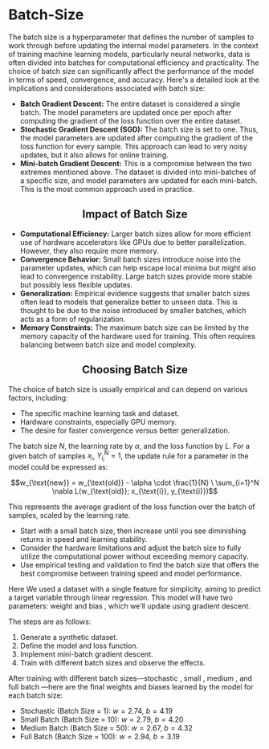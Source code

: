 # Batch-Size

The batch size is a hyperparameter that defines the number of samples to work through before
updating the internal model parameters. In the context of training machine learning models,
particularly neural networks, data is often divided into batches for computational efficiency and
practicality. The choice of batch size can significantly affect the performance of the model in terms of
speed, convergence, and accuracy. Here's a detailed look at the implications and considerations
associated with batch size:

- **Batch Gradient Descent:** The entire dataset is considered a single batch. The model parameters
are updated once per epoch after computing the gradient of the loss function over the entire
dataset.
- **Stochastic Gradient Descent (SGD):** The batch size is set to one. Thus, the model parameters are
updated after computing the gradient of the loss function for every sample. This approach can
lead to very noisy updates, but it also allows for online training.
- **Mini-batch Gradient Descent:** This is a compromise between the two extremes mentioned
above. The dataset is divided into mini-batches of a specific size, and model parameters are
updated for each mini-batch. This is the most common approach used in practice.

<h2 align="center">Impact of Batch Size</h2>

- **Computational Efficiency:** Larger batch sizes allow for more efficient use of hardware
accelerators like GPUs due to better parallelization. However, they also require more memory.
- **Convergence Behavior:** Small batch sizes introduce noise into the parameter updates, which can
help escape local minima but might also lead to convergence instability. Large batch sizes
provide more stable but possibly less flexible updates.
- **Generalization:** Empirical evidence suggests that smaller batch sizes often lead to models that
generalize better to unseen data. This is thought to be due to the noise introduced by smaller
batches, which acts as a form of regularization.
- **Memory Constraints:** The maximum batch size can be limited by the memory capacity of the
hardware used for training. This often requires balancing between batch size and model
complexity.

<h2 align="center">Choosing Batch Size</h2>

The choice of batch size is usually empirical and can depend on various factors, including:

- The specific machine learning task and dataset.
- Hardware constraints, especially GPU memory.
- The desire for faster convergence versus better generalization.

The batch size $N$, the learning rate by $\alpha$, and the loss function by $L$. For a given batch of samples
$x_{\text{i}}$, $Y_{i_i}^N = 1$, the update rule for a parameter in the model could be expressed as:<br/>

$$w_{\text{new}} = w_{\text{old}} - \alpha \cdot \frac{1}{N} \ \sum_{i=1}^N \nabla L(w_{\text{old}}; x_{\text{i}}, y_{\text{i}})$$

This represents the average gradient of the loss function over the batch of samples, scaled by the
learning rate.
- Start with a small batch size, then increase until you see diminishing returns in speed and
  learning stability.
- Consider the hardware limitations and adjust the batch size to fully utilize the computational
  power without exceeding memory capacity.
- Use empirical testing and validation to find the batch size that offers the best compromise
  between training speed and model performance.

Here We used a dataset with a single feature for simplicity, aiming to predict a target variable through
linear regression. This model will have two parameters: weight and bias , which we'll update using
gradient descent.

The steps are as follows:

  1. Generate a synthetic dataset.
  2. Define the model and loss function.
  3. Implement mini-batch gradient descent.
  4. Train with different batch sizes and observe the effects.

After training with different batch sizes—stochastic , small , medium , and full batch —here
are the final weights and biases learned by the model for each batch size:

- Stochastic (Batch Size = 1): $w = 2.74$, $b = 4.19$
- Small Batch (Batch Size = 10): $w = 2.79$, $b = 4.20$
- Medium Batch (Batch Size = 50): $w = 2.67$, $b = 4.32$
- Full Batch (Batch Size = 100): $w = 2.94$, $b = 3.19$
